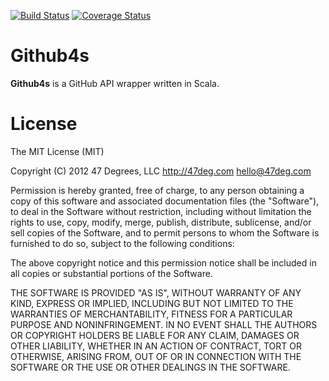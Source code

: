 [![Build Status](https://travis-ci.org/47deg/github4s.svg?branch=master)](https://travis-ci.org/47deg/github4s)
[![Coverage Status](https://coveralls.io/repos/github/47deg/github4s/badge.svg?branch=master)](https://coveralls.io/github/47deg/github4s?branch=master)

Github4s
=============

**Github4s** is a GitHub API wrapper written in Scala.


# License

The MIT License (MIT)

Copyright (C) 2012 47 Degrees, LLC http://47deg.com hello@47deg.com

Permission is hereby granted, free of charge, to any person obtaining a copy of this software and associated documentation files (the "Software"), to deal in the Software without restriction, including without limitation the rights to use, copy, modify, merge, publish, distribute, sublicense, and/or sell copies of the Software, and to permit persons to whom the Software is furnished to do so, subject to the following conditions:

The above copyright notice and this permission notice shall be included in all copies or substantial portions of the Software.

THE SOFTWARE IS PROVIDED "AS IS", WITHOUT WARRANTY OF ANY KIND, EXPRESS OR IMPLIED, INCLUDING BUT NOT LIMITED TO THE WARRANTIES OF MERCHANTABILITY, FITNESS FOR A PARTICULAR PURPOSE AND NONINFRINGEMENT. IN NO EVENT SHALL THE AUTHORS OR COPYRIGHT HOLDERS BE LIABLE FOR ANY CLAIM, DAMAGES OR OTHER LIABILITY, WHETHER IN AN ACTION OF CONTRACT, TORT OR OTHERWISE, ARISING FROM, OUT OF OR IN CONNECTION WITH THE SOFTWARE OR THE USE OR OTHER DEALINGS IN THE SOFTWARE.